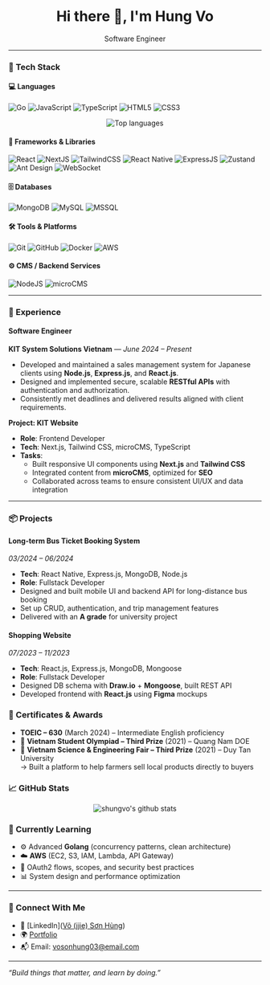 <h1 align="center">Hi there 👋, I'm Hung Vo</h1>
<p align="center">
  Software Engineer
</p>

---

### 🧰 Tech Stack

#### 💻 Languages
![Go](https://img.shields.io/badge/Go-00ADD8?style=for-the-badge&logo=go&logoColor=white)
![JavaScript](https://img.shields.io/badge/JavaScript-F7DF1E?style=for-the-badge&logo=javascript&logoColor=black)
![TypeScript](https://img.shields.io/badge/TypeScript-3178C6?style=for-the-badge&logo=typescript&logoColor=white)
![HTML5](https://img.shields.io/badge/HTML5-E34F26?style=for-the-badge&logo=html5&logoColor=white)
![CSS3](https://img.shields.io/badge/CSS3-1572B6?style=for-the-badge&logo=css3&logoColor=white)

<p align="center" display="flex">
  <img src="https://github-readme-stats.vercel.app/api/top-langs/?username=shungvo&layout=compact&theme=radical" alt="Top languages" />
</p>

#### 🧱 Frameworks & Libraries
![React](https://img.shields.io/badge/React-61DAFB?style=for-the-badge&logo=react&logoColor=black)
![NextJS](https://img.shields.io/badge/Next.js-000000?style=for-the-badge&logo=next.js&logoColor=white)
![TailwindCSS](https://img.shields.io/badge/TailwindCSS-38B2AC?style=for-the-badge&logo=tailwind-css&logoColor=white)
![React Native](https://img.shields.io/badge/React_Native-61DAFB?style=for-the-badge&logo=react&logoColor=black)
![ExpressJS](https://img.shields.io/badge/Express.js-404D59?style=for-the-badge&logo=express&logoColor=white)
![Zustand](https://img.shields.io/badge/Zustand-000000?style=for-the-badge)
![Ant Design](https://img.shields.io/badge/AntDesign-0170FE?style=for-the-badge&logo=ant-design&logoColor=white)
![WebSocket](https://img.shields.io/badge/WebSocket-333333?style=for-the-badge)

#### 🗄️ Databases
![MongoDB](https://img.shields.io/badge/MongoDB-47A248?style=for-the-badge&logo=mongodb&logoColor=white)
![MySQL](https://img.shields.io/badge/MySQL-00758F?style=for-the-badge&logo=mysql&logoColor=white)
![MSSQL](https://img.shields.io/badge/SQL_Server-CC2927?style=for-the-badge&logo=microsoft-sql-server&logoColor=white)

#### 🛠️ Tools & Platforms
![Git](https://img.shields.io/badge/Git-F05032?style=for-the-badge&logo=git&logoColor=white)
![GitHub](https://img.shields.io/badge/GitHub-181717?style=for-the-badge&logo=github&logoColor=white)
![Docker](https://img.shields.io/badge/Docker-2496ED?style=for-the-badge&logo=docker&logoColor=white)
![AWS](https://img.shields.io/badge/AWS-FF9900?style=for-the-badge&logo=amazonaws&logoColor=white)

#### ⚙️ CMS / Backend Services
![NodeJS](https://img.shields.io/badge/Node.js-339933?style=for-the-badge&logo=nodedotjs&logoColor=white)
![microCMS](https://img.shields.io/badge/microCMS-000000?style=for-the-badge)

---

### 💼 Experience

#### **Software Engineer**  
**KIT System Solutions Vietnam** — *June 2024 – Present*  
- Developed and maintained a sales management system for Japanese clients using **Node.js**, **Express.js**, and **React.js**.
- Designed and implemented secure, scalable **RESTful APIs** with authentication and authorization.
- Consistently met deadlines and delivered results aligned with client requirements.

**Project: KIT Website**  
- **Role**: Frontend Developer  
- **Tech**: Next.js, Tailwind CSS, microCMS, TypeScript  
- **Tasks**:
  - Built responsive UI components using **Next.js** and **Tailwind CSS**
  - Integrated content from **microCMS**, optimized for **SEO**
  - Collaborated across teams to ensure consistent UI/UX and data integration

---

### 📦 Projects

#### **Long-term Bus Ticket Booking System**  
*03/2024 – 06/2024*  
- **Tech**: React Native, Express.js, MongoDB, Node.js  
- **Role**: Fullstack Developer  
- Designed and built mobile UI and backend API for long-distance bus booking
- Set up CRUD, authentication, and trip management features
- Delivered with an **A grade** for university project

#### **Shopping Website**  
*07/2023 – 11/2023*  
- **Tech**: React.js, Express.js, MongoDB, Mongoose  
- **Role**: Fullstack Developer  
- Designed DB schema with **Draw.io** + **Mongoose**, built REST API
- Developed frontend with **React.js** using **Figma** mockups


### 📜 Certificates & Awards

- **TOEIC – 630** (March 2024) – Intermediate English proficiency
- 🥉 **Vietnam Student Olympiad – Third Prize** (2021) – Quang Nam DOE  
- 🥉 **Vietnam Science & Engineering Fair – Third Prize** (2021) – Duy Tan University  
  → Built a platform to help farmers sell local products directly to buyers

### 📈 GitHub Stats

<p align="center" display="flex">
  <img src="https://github-readme-stats.vercel.app/api?username=shungvo&show_icons=true&theme=radical" alt="shungvo's github stats" />
</p>

### 🌱 Currently Learning

- ⚙️ Advanced **Golang** (concurrency patterns, clean architecture)
- ☁️ **AWS** (EC2, S3, IAM, Lambda, API Gateway)
- 🔐 OAuth2 flows, scopes, and security best practices
- 📊 System design and performance optimization

---
### 🤝 Connect With Me

- 💼 [LinkedIn]([Võ (jjie) Sơn Hùng](https://www.linkedin.com/in/jingjievo/))
- 🌍 [Portfolio](https://yourwebsite.dev)
- 📬 Email: vosonhung03@email.com

---

_“Build things that matter, and learn by doing.”_

